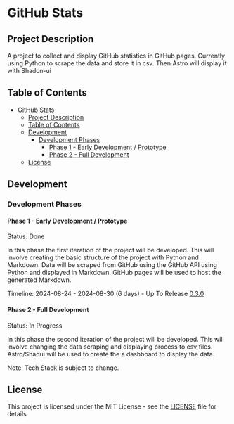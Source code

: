 # GitHub Stats

## Project Description

A project to collect and display GitHub statistics in GitHub pages. Currently using Python to scrape the data and store it in csv. Then Astro will display it with Shadcn-ui

## Table of Contents

- [GitHub Stats](#github-stats)
  - [Project Description](#project-description)
  - [Table of Contents](#table-of-contents)
  - [Development](#development)
    - [Development Phases](#development-phases)
      - [Phase 1 - Early Development / Prototype](#phase-1---early-development--prototype)
      - [Phase 2 - Full Development](#phase-2---full-development)
  - [License](#license)

## Development

### Development Phases

#### Phase 1 - Early Development / Prototype

Status: Done

In this phase the first iteration of the project will be developed. This will involve creating the basic structure of the project with Python and Markdown. Data will be scraped from GitHub using the GitHub API using Python and displayed in Markdown. GitHub pages will be used to host the generated Markdown.

Timeline: 2024-08-24 - 2024-08-30 (6 days) - Up To Release [0.3.0](https://github.com/JackPlowman/github-stats/releases/tag/v0.3.0)

#### Phase 2 - Full Development

Status: In Progress

In this phase the second iteration of the project will be developed. This will involve changing the data scraping and displaying process to csv files. Astro/Shadui will be used to create the a dashboard to display the data.

Note: Tech Stack is subject to change.

## License

This project is licensed under the MIT License - see the [LICENSE](LICENSE) file for details

